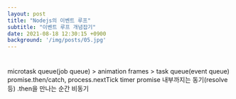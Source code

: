 ```yaml
---
layout: post
title: "Nodejs의 이벤트 루프"
subtitle: "이벤트 루프 개념잡기"
date: 2021-08-18 12:30:15 +0900
background: '/img/posts/05.jpg'
---
```






# 

microtask queue(job queue)           > animation frames >         task queue(event queue)
promise.then/catch, process.nextTick                                      timer
promise 내부까지는 동기(resolve 등)
.then을 만나는 순간 비동기